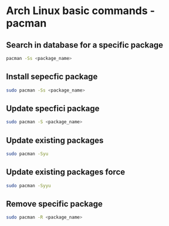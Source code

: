 # Arch Linux basic commands - pacman
## Search in database for a specific package
```bash
pacman -Ss <package_name>
```

## Install sepecfic package
```bash
sudo pacman -Ss <package_name>
```

## Update specfici package
```bash
sudo pacman -S <package_name>
```

## Update existing packages
```bash
sudo pacman -Syu
```

## Update existing packages force
```bash
sudo pacman -Syyu
```

## Remove specific package
```bash
sudo pacman -R <package_name>
```